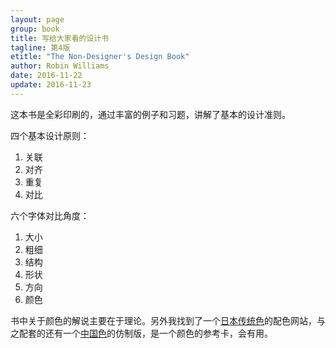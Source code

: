 ```yaml
---
layout: page
group: book
title: 写给大家看的设计书
tagline: 第4版
etitle: "The Non-Designer's Design Book"
author: Robin Williams
date: 2016-11-22
update: 2016-11-23
---
```


这本书是全彩印刷的，通过丰富的例子和习题，讲解了基本的设计准则。

四个基本设计原则：

1. 关联
2. 对齐
3. 重复
4. 对比

六个字体对比角度：

1. 大小
2. 粗细
3. 结构
4. 形状
5. 方向
6. 颜色

书中关于颜色的解说主要在于理论。另外我找到了一个[日本传统色](http://nipponcolors.com/)的配色网站，与之配套的还有一个[中国色](http://zhongguose.com/)的仿制版，是一个颜色的参考卡，会有用。
